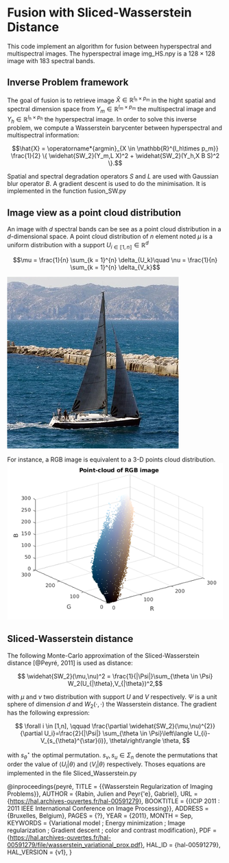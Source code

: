 # Fusion with Sliced-Wasserstein Distance 

This code implement an algorithm for fusion between hyperspectral and multispectral images. The hyperspectral image img_HS.npy is a $128\times 128$ image with $183$ spectral bands.

## Inverse Problem framework 

The goal of fusion is to retrieve image $\hat{X} \in \mathbb{R}^{l_h\times p_m}$ in the hight spatial and spectral dimension space from $Y_m \in \mathbb{R}^{l_m\times p_m}$ the multispectral image and $Y_h \in \mathbb{R}^{l_h\times p_h}$ the hyperspectral image. In order to solve this inverse problem, we compute a Wasserstein barycenter between hyperspectral and multispectral information:

$$\hat{X} = \operatorname*{argmin}_{X \in \mathbb{R}^{l_h\times p_m}} \frac{1}{2} \{ \widehat{SW_2}(Y_m,L X)^2 + \widehat{SW_2}(Y_h,X B S)^2 \}.$$

Spatial and spectral degradation operators $S$ and $L$ are used with Gaussian blur operator $B$. A gradient descent is used to do the minimisation. It is implemented in the function fusion_SW.py
## Image view as a point cloud distribution

An image with $d$ spectral bands can be see as a point cloud distribution in a $d$-dimensional space. A point cloud distribution of $n$ element noted $\mu$ is a uniform distribution with a support $U_{i \in \llbracket 1,n \rrbracket} \in \mathbb{R}^{d}$

$$\mu = \frac{1}{n} \sum_{k = 1}^{n} \delta_{U_k}\quad \nu = \frac{1}{n} \sum_{k = 1}^{n} \delta_{V_k}$$

![boat3](/figures/boat3.jpg)

For instance, a RGB image is equivalent to a 3-D points cloud distribution. 
![RGB_points](/figures/RGB_points.png) 

## Sliced-Wasserstein distance 

The following Monte-Carlo approximation of the Sliced-Wasserstein distance [@Peyré, 2011] is used as distance:

$$ \widehat{SW_2}(\mu,\nu)^2 = \frac{1}{|\Psi|}\sum_{\theta \in \Psi} W_2(U_{|\theta},V_{|\theta})^2,$$

with $\mu$ and $\nu$ two distribution with support $U$ and $V$ respectively. $\Psi$ is a unit sphere of dimension $d$ and $W_2(\cdot,\cdot)$ the Wasserstein distance. The gradient has the following expression:

$$ \forall i \in [1,n], \qquad \frac{\partial \widehat{SW_2}(\mu,\nu)^{2}}{\partial U_i}=\frac{2}{|\Psi|} \sum_{\theta \in \Psi}\left\langle U_{i}-V_{s_{\theta}^{\star}(i)}, \theta\right\rangle \theta, $$

with $s_{\theta}^{\star}$ the optimal permutation. $s_v, s_u \in \Sigma_{n}$ denote the permutations that order the value of $\langle U_i | \theta \rangle$ and $\langle V_i | \theta \rangle$ respectively. Thoses equations are implemented in the file Sliced_Wasserstein.py


@inproceedings{peyré,
  TITLE = {{Wasserstein Regularization of Imaging Problems}},
  AUTHOR = {Rabin, Julien and Peyr{\'e}, Gabriel},
  URL = {https://hal.archives-ouvertes.fr/hal-00591279},
  BOOKTITLE = {{ICIP 2011 : 2011 IEEE International Conference on Image Processing}},
  ADDRESS = {Bruxelles, Belgium},
  PAGES = {?},
  YEAR = {2011},
  MONTH = Sep,
  KEYWORDS = {Variational model ; Energy minimization ; Image regularization ; Gradient descent ; color and contrast modification},
  PDF = {https://hal.archives-ouvertes.fr/hal-00591279/file/wasserstein_variational_prox.pdf},
  HAL_ID = {hal-00591279},
  HAL_VERSION = {v1},
}